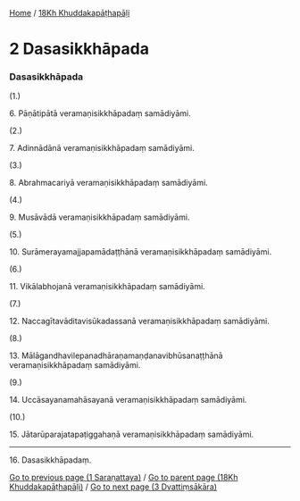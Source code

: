 
[Home](/) / [18Kh Khuddakapāṭhapāḷi](/tipitaka/18Kh.md)

# 2 Dasasikkhāpada

### Dasasikkhāpada

(1.)

6\. Pāṇātipātā veramaṇisikkhāpadaṃ samādiyāmi.

(2.)

7\. Adinnādānā veramaṇisikkhāpadaṃ samādiyāmi.

(3.)

8\. Abrahmacariyā veramaṇisikkhāpadaṃ samādiyāmi.

(4.)

9\. Musāvādā veramaṇisikkhāpadaṃ samādiyāmi.

(5.)

10\. Surāmerayamajjapamādaṭṭhānā veramaṇisikkhāpadaṃ samādiyāmi.

(6.)

11\. Vikālabhojanā veramaṇisikkhāpadaṃ samādiyāmi.

(7.)

12\. Naccagītavāditavisūkadassanā veramaṇisikkhāpadaṃ samādiyāmi.

(8.)

13\. Mālāgandhavilepanadhāraṇamaṇḍanavibhūsanaṭṭhānā veramaṇisikkhāpadaṃ samādiyāmi.

(9.)

14\. Uccāsayanamahāsayanā veramaṇisikkhāpadaṃ samādiyāmi.

(10.)

15\. Jātarūparajatapaṭiggahaṇā veramaṇisikkhāpadaṃ samādiyāmi.

---

16\. Dasasikkhāpadaṃ.



[Go to previous page (1 Saraṇattaya)](/tipitaka/18Kh/1.md) / [Go to parent page (18Kh Khuddakapāṭhapāḷi)](/tipitaka/18Kh/0.md) / [Go to next page (3 Dvattiṃsākāra)](/tipitaka/18Kh/3.md)


